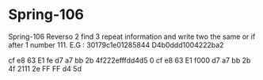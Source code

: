 # Spring-106
Spring-106
Reverso
2 find 3 repeat information and write two the same 
or if after 1 number 111.
E.G :
30179c1e01285844
D4b0ddd1004222ba2

cf e8 63 E1 fe d7 a7 bb
2b 4f222efffdd4d5
0
cf e8 63 E1 f000 d7 a7 bb
2b 4f 2111 2e FF FF d4 5d
